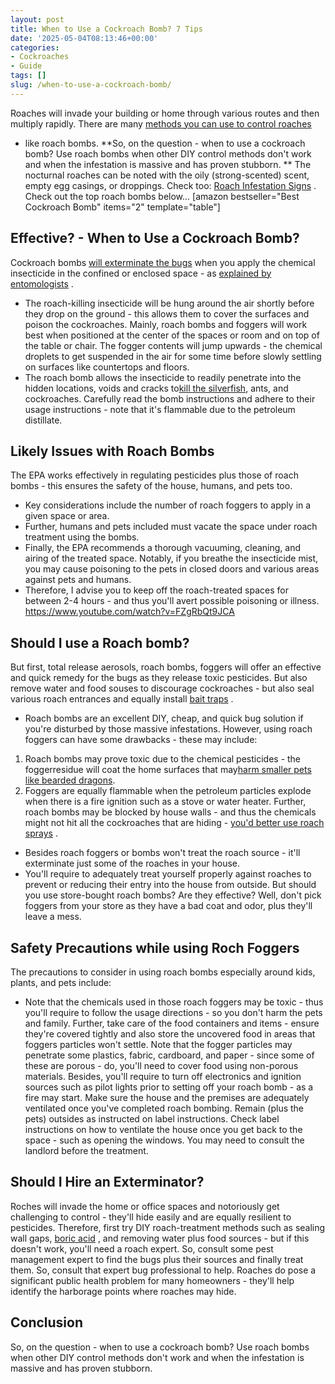```yaml
---
layout: post
title: When to Use a Cockroach Bomb? 7 Tips
date: '2025-05-04T08:13:46+00:00'
categories:
- Cockroaches
- Guide
tags: []
slug: /when-to-use-a-cockroach-bomb/
---
```


Roaches will invade your building or home through various routes and then multiply rapidly. There are many
[methods you can use to control roaches](https://pestpolicy.com/best-roach-killer-for-apartments/)
- like roach bombs.
**So, on the question - when to use a cockroach bomb? Use roach bombs when other DIY control methods don't work and when the infestation is massive and has proven stubborn. **
The nocturnal roaches can be noted with the oily (strong-scented) scent, empty egg casings, or droppings.
Check too:
[Roach Infestation Signs](https://pestpolicy.com/signs-of-a-cockroach-infestation/)
. Check out the top roach bombs below...
[amazon bestseller="Best Cockroach Bomb" items="2" template="table"]
## Effective? - When to Use a Cockroach Bomb?
Cockroach bombs
[will exterminate the bugs](https://entomology.ca.uky.edu/ef643)
when you apply the chemical insecticide in the confined or enclosed space - as
[explained by entomologists](https://pestpolicy.com/)
.
- The roach-killing insecticide will be hung around the air shortly before they drop on the ground - this allows them to cover the surfaces and poison the cockroaches.
Mainly, roach bombs and foggers will work best when positioned at the center of the spaces or room and on top of the table or chair.
The fogger contents will jump upwards - the chemical droplets to get suspended in the air for some time before slowly settling on surfaces like countertops and floors.
- The roach bomb allows the insecticide to readily penetrate into the hidden locations, voids and cracks to[kill the silverfish](https://pestpolicy.com/best-silverfish-traps/), ants, and cockroaches.
Carefully read the bomb instructions and adhere to their usage instructions - note that it's
flammable due to the petroleum distillate.
## Likely Issues with Roach Bombs
The EPA works effectively in regulating pesticides plus those of roach bombs - this ensures the safety of the house, humans, and pets too.
- Key considerations include the number of roach foggers to apply in a given space or area.
- Further, humans and pets included must vacate the space under roach treatment using the bombs.
- Finally, the EPA recommends a thorough vacuuming, cleaning, and airing of the treated space.
Notably, if you breathe the insecticide mist, you may cause poisoning to the pets in closed doors and various areas against pets and humans.
- Therefore, I advise you to keep off the roach-treated spaces for between 2-4 hours - and thus you'll avert possible poisoning or illness.
https://www.youtube.com/watch?v=FZgRbQt9JCA
## Should I use a Roach bomb?
But first,
total release aerosols,
roach bombs,
foggers will offer an effective and quick remedy for the bugs as they release toxic pesticides.
But also remove water and food souses to discourage cockroaches - but also seal various roach entrances and equally install
[bait traps](https://www.terminix.com/pest-control/cockroaches/removal/traps/)
.
- Roach bombs are an excellent DIY, cheap, and quick bug solution if you're disturbed by those massive infestations.
However, using roach foggers can have some drawbacks - these may include:
1. Roach bombs may prove toxic due to the chemical pesticides - the foggerresidue will coat the home surfaces that may[harm smaller pets like bearded dragons](https://pestpolicy.com/what-do-bearded-dragons-eat/).
2. Foggers are equally flammable when the petroleum particles explode when there is a fire ignition such as a stove or water heater.
Further, roach bombs may be blocked by house walls - and thus the chemicals might not hit all the cockroaches that are hiding -
[you'd better use roach sprays](https://pestpolicy.com/bengal-roach-spray-review/)
.
- Besides roach foggers or bombs won't treat the roach source - it'll exterminate just some of the roaches in your house.
- You'll require to adequately treat yourself properly against roaches to prevent or reducing their entry into the house from outside.
But should you use store-bought roach bombs? Are they effective? Well, don't pick foggers from your store as they have a bad coat and odor, plus they'll leave a mess.
## Safety Precautions while using Roch Foggers
The precautions to consider in using roach bombs especially around kids, plants, and pets include:
- Note that the chemicals used in those roach foggers may be toxic - thus you'll require to follow the usage directions - so you don't harm the pets and family.
Further, take care of the food containers and items - ensure they're covered tightly and also store the uncovered food in areas that foggers particles won't settle.
Note that the fogger particles may penetrate some plastics, fabric, cardboard, and paper - since some of these are porous - do, you'll need to cover food using non-porous materials.
Besides, you'll require to turn off electronics and ignition sources such as pilot lights prior to setting off your roach bomb - as a fire may start.
Make sure the house and the premises are adequately ventilated once you've completed roach bombing. Remain (plus the pets) outsides as instructed on label instructions.
Check label instructions on how to ventilate the house once you get back to the space - such as opening the windows. You may need to consult the landlord before the treatment.
## Should I Hire an Exterminator?
Roches will invade the home or office spaces and notoriously get challenging to control - they'll hide easily and are equally resilient to pesticides.
Therefore, first try DIY roach-treatment methods such as sealing wall gaps,
[boric acid](https://pestpolicy.com/does-boric-acid-kill-roaches/)
, and removing water plus food sources - but if this doesn't work, you'll need a roach expert.
So, consult some pest management expert to find the bugs plus their sources and finally treat them. So, consult that expert bug professional to help.
Roaches do pose a significant public health problem for many homeowners - they'll help identify the harborage points where roaches may hide.
## Conclusion
So, on the question - when to use a cockroach bomb? Use roach bombs when other DIY control methods don't work and when the infestation is massive and has proven stubborn.

